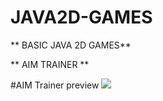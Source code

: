 # JAVA2D-GAMES
** BASIC JAVA 2D GAMES**


** AIM TRAINER **

#AIM Trainer preview
![](https://gifyu.com/image/SwQsq)
